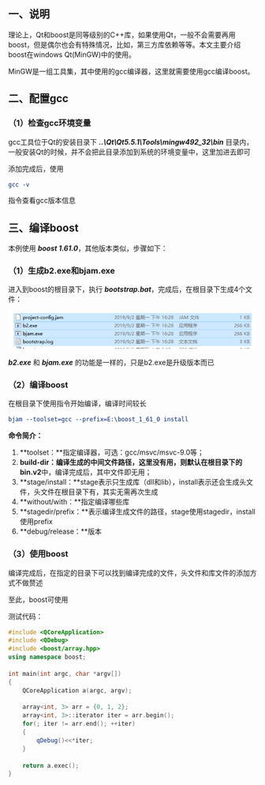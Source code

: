 

## 一、说明

理论上，Qt和boost是同等级别的C++库，如果使用Qt，一般不会需要再用boost，但是偶尔也会有特殊情况，比如，第三方库依赖等等。本文主要介绍boost在windows Qt(MinGW)中的使用。

MinGW是一组工具集，其中使用的gcc编译器，这里就需要使用gcc编译boost。

## 二、配置gcc

### （1）检查gcc环境变量

gcc工具位于Qt的安装目录下 ***..\Qt\Qt5.5.1\Tools\mingw492_32\bin*** 目录内，一般安装Qt的时候，并不会把此目录添加到系统的环境变量中，这里加进去即可

添加完成后，使用 

```cmake
gcc -v
```

指令查看gcc版本信息

## 三、编译boost

本例使用 ***boost 1.61.0***，其他版本类似，步骤如下：

### （1）生成b2.exe和bjam.exe

进入到boost的根目录下，执行 ***bootstrap.bat***，完成后，在根目录下生成4个文件：

![1567418103266](1567418103266.png)



***b2.exe*** 和 ***bjam.exe*** 的功能是一样的，只是b2.exe是升级版本而已

### （2）编译boost

在根目录下使用指令开始编译，编译时间较长

```cmake
bjam --toolset=gcc --prefix=E:\boost_1_61_0 install
```

**命令简介：**

1. **toolset：**指定编译器，可选：gcc/msvc/msvc-9.0等；
2. **build-dir：**编译生成的中间文件路径，这里没有用，则默认在根目录下的**bin.v2**中，编译完成后，其中文件即无用；
3. **stage/install：**stage表示只生成库（dll和lib），install表示还会生成头文件，头文件在根目录下有，其实无需再次生成
4. **without/with：**指定编译哪些库
5. **stagedir/prefix：**表示编译生成文件的路径，stage使用stagedir，install使用prefix
6. **debug/release：**版本

### （3）使用boost

编译完成后，在指定的目录下可以找到编译完成的文件，头文件和库文件的添加方式不做赘述

至此，boost可使用

测试代码：

```c++
#include <QCoreApplication>
#include <QDebug>
#include <boost/array.hpp>
using namespace boost;

int main(int argc, char *argv[])
{
    QCoreApplication a(argc, argv);

    array<int, 3> arr = {0, 1, 2};
    array<int, 3>::iterator iter = arr.begin();
    for(; iter != arr.end(); ++iter)
    {
        qDebug()<<*iter;
    }

    return a.exec();
}
```



